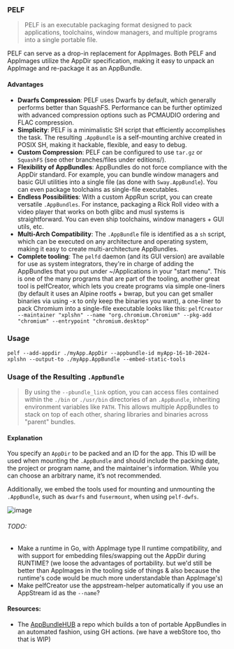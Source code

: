 ### PELF
> PELF is an executable packaging format designed to pack applications, toolchains, window managers, and multiple programs into a single portable file.

PELF can serve as a drop-in replacement for AppImages. Both PELF and AppImages utilize the AppDir specification, making it easy to unpack an AppImage and re-package it as an AppBundle.

#### Advantages
- **Dwarfs Compression**: PELF uses Dwarfs by default, which generally performs better than SquashFS. Performance can be further optimized with advanced compression options such as PCMAUDIO ordering and FLAC compression.
- **Simplicity**: PELF is a minimalistic SH script that efficiently accomplishes the task. The resulting `.AppBundle` is a self-mounting archive created in POSIX SH, making it hackable, flexible, and easy to debug.
- **Custom Compression**: PELF can be configured to use `tar.gz` or `SquashFS` (see other branches/files under editions/).
- **Flexibility of AppBundles**: AppBundles do not force compliance with the AppDir standard. For example, you can bundle window managers and basic GUI utilities into a single file (as done with `Sway.AppBundle`). You can even package toolchains as single-file executables.
- **Endless Possibilities**: With a custom AppRun script, you can create versatile `.AppBundles`. For instance, packaging a Rick Roll video with a video player that works on both glibc and musl systems is straightforward. You can even ship toolchains, window managers + GUI utils, etc.
- **Multi-Arch Compatibility**: The `.AppBundle` file is identified as a `sh` script, which can be executed on any architecture and operating system, making it easy to create multi-architecture AppBundles.
- **Complete tooling**: The `pelfd` daemon (and its GUI version) are available for use as system integrators, they're in charge of adding the AppBundles that you put under ~/Applications in your "start menu". This is one of the many programs that are part of the tooling, another great tool is pelfCreator, which lets you create programs via simple one-liners (by default it uses an Alpine rootfs + bwrap, but you can get smaller binaries via using -x to only keep the binaries you want), a one-liner to pack Chromium into a single-file executable looks like this: `pelfCreator --maintainer "xplshn" --name "org.chromium.Chromium" --pkg-add "chromium" --entrypoint "chromium.desktop"`

### Usage
```
pelf --add-appdir ./myApp.AppDir --appbundle-id myApp-16-10-2024-xplshn --output-to ./myApp.AppBundle --embed-static-tools
```
### Usage of the Resulting `.AppBundle`
> By using the `--pbundle_link` option, you can access files contained within the `./bin` or `./usr/bin` directories of an `.AppBundle`, inheriting environment variables like `PATH`. This allows multiple AppBundles to stack on top of each other, sharing libraries and binaries across "parent" bundles.

#### Explanation
You specify an `AppDir` to be packed and an ID for the app. This ID will be used when mounting the `.AppBundle` and should include the packing date, the project or program name, and the maintainer's information. While you can choose an arbitrary name, it’s not recommended.

Additionally, we embed the tools used for mounting and unmounting the `.AppBundle`, such as `dwarfs` and `fusermount`, when using `pelf-dwfs`.

![image](https://github.com/user-attachments/assets/f4459934-a5b6-4717-8299-86b56dc0cf48)

###### TODO:
- Make a runtime in Go, with AppImage type II runtime compatibility, and with support for embedding files/swapping out the AppDir during RUNTIME? (we loose the advantages of portability. but we'd still be better than AppImages in the tooling side of things & also because the runtime's code would be much more understandable than AppImage's)
- Make pelfCreator use the appstream-helper automatically if you use an AppStream id as the `--name`?

#### Resources:
- The [AppBundleHUB](https://github.com/xplshn/AppBundleHUB) a repo which builds a ton of portable AppBundles in an automated fashion, using GH actions. (we have a webStore too, tho that is WIP)

